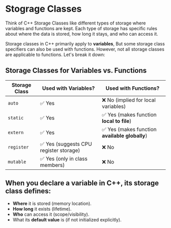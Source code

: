 # Stograge Classes
Think of C++ Storage Classes like different types of storage where variables and functions are kept. Each type of storage has specific rules about where the data is stored, how long it stays, and who can access it.

Storage classes in C++ primarily apply to **variables**, But some storage class specifiers can also be used with functions. However, not all storage classes are applicable to functions. Let's break it down:

## Storage Classes for Variables vs. Functions

| Storage Class  | Used with Variables? | Used with Functions? |
|--------------|------------------|-----------------|
| `auto`      | ✅ Yes | ❌ No (implied for local variables) |
| `static`    | ✅ Yes | ✅ Yes (makes function **local to file**) |
| `extern`    | ✅ Yes | ✅ Yes (makes function **available globally**) |
| `register`  | ✅ Yes (suggests CPU register storage) | ❌ No |
| `mutable`   | ✅ Yes (only in class members) | ❌ No |


## When you declare a variable in C++, its storage class defines:
 - **Where** it is stored (memory location).
 - **How long** it exists (lifetime).
 - **Who** can access it (scope/visibility).
 - What its **default value** is (if not initialized explicitly).


